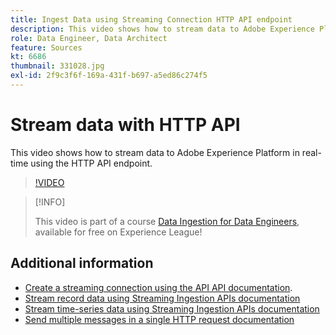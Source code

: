 ```yaml
---
title: Ingest Data using Streaming Connection HTTP API endpoint
description: This video shows how to stream data to Adobe Experience Platform in real-time using the HTTP API endpoint.
role: Data Engineer, Data Architect
feature: Sources
kt: 6686
thumbnail: 331028.jpg
exl-id: 2f9c3f6f-169a-431f-b697-a5ed86c274f5
---
```

# Stream data with HTTP API 

This video shows how to stream data to Adobe Experience Platform in real-time using the HTTP API endpoint. 

>[!VIDEO](https://video.tv.adobe.com/v/331028?quality=12&learn=on)

>[!INFO]
>
> This video is part of a course [Data Ingestion for Data Engineers](https://experienceleague.adobe.com/?recommended=ExperiencePlatform-D-1-2020.1.dataingestion), available for free on Experience League!

## Additional information

* [Create a streaming connection using the API API documentation](https://experienceleague.adobe.com/docs/experience-platform/sources/api-tutorials/create/streaming/http.html).
* [Stream record data using Streaming Ingestion APIs documentation](https://experienceleague.adobe.com/docs/experience-platform/ingestion/tutorials/streaming-record-data.html)
* [Stream time-series data using Streaming Ingestion APIs documentation](https://experienceleague.adobe.com/docs/experience-platform/ingestion/tutorials/streaming-time-series-data.html)
* [Send multiple messages in a single HTTP request documentation](https://experienceleague.adobe.com/docs/experience-platform/ingestion/tutorials/streaming-multiple-messages.html)
